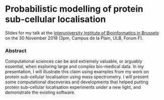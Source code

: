# Probabilistic modelling of protein sub-cellular localisation

Slides for my talk at the [Interuniversity Institute of Bioinformatics
in Brussels](https://ibsquare.be/) on the 30 November 2018 (3pm,
Campus de la Plain, ULB, Forum F).

### Abstract

Computational sciences can be and extremely valuable, or arguably
essential, when exploring large and complex bio-medical data. In my
presentation, I will illustrate this claim using examples from my work
on protein sub-cellular localisation using mass spectrometry. I will
present some computational discoveries and developments that helped
putting protein sub-cellular localisation experiments under a new
light, and demonstrate the existing software.
